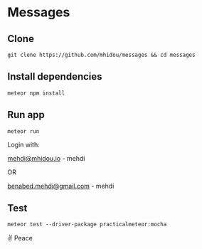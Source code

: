 # Messages

## Clone
`git clone https://github.com/mhidou/messages && cd messages`

## Install dependencies
`meteor npm install`

## Run app
`meteor run`

Login with:

mehdi@mhidou.io - mehdi

OR

benabed.mehdi@gmail.com - mehdi

## Test
`meteor test --driver-package practicalmeteor:mocha`

✌️ Peace
